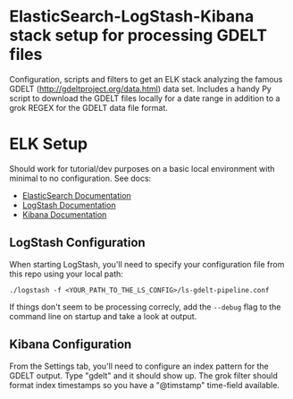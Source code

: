 # ElasticSearch-LogStash-Kibana stack setup for processing GDELT files
Configuration, scripts and filters to get an ELK stack analyzing the famous GDELT (http://gdeltproject.org/data.html) data set. Includes a handy Py script to download the GDELT files locally for a date range in addition to a grok REGEX for the GDELT data file format.

# ELK Setup
Should work for tutorial/dev purposes on a basic local environment with minimal to no configuration. See docs:

* [ElasticSearch Documentation](https://www.elastic.co/guide/en/elasticsearch/reference/current/setup.html)
* [LogStash Documentation](https://www.elastic.co/guide/en/logstash/current/getting-started-with-logstash.html)
* [Kibana Documentation](https://www.elastic.co/guide/en/kibana/current/setup.html)

## LogStash Configuration
When starting LogStash, you'll need to specify your configuration file from this repo using your local path:

```
./logstash -f <YOUR_PATH_TO_THE_LS_CONFIG>/ls-gdelt-pipeline.conf
```

If things don't seem to be processing correcly, add the ```--debug``` flag to the command line on startup and take a look at output.

## Kibana Configuration
From the Settings tab, you'll need to configure an index pattern for the GDELT output. Type "gdelt" and it should show up. The grok filter should format index timestamps so you have a "@timstamp" time-field available.
